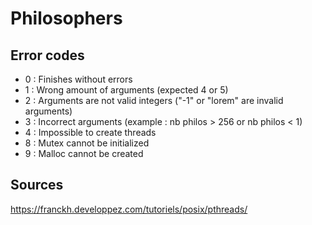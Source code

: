 # Philosophers

## Error codes 

- 0 : Finishes without errors
- 1 : Wrong amount of arguments (expected 4 or 5)
- 2 : Arguments are not valid integers ("-1" or "lorem" are invalid arguments)
- 3 : Incorrect arguments (example : nb philos > 256 or nb philos < 1)
- 4 : Impossible to create threads
- 8 : Mutex cannot be initialized
- 9 : Malloc cannot be created

## Sources 

https://franckh.developpez.com/tutoriels/posix/pthreads/
